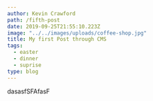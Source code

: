 ```yaml
---
author: Kevin Crawford
path: /fifth-post
date: 2019-09-25T21:55:10.223Z
image: "../../images/uploads/coffee-shop.jpg"
title: My first Post through CMS
tags:
  - easter
  - dinner
  - suprise
type: blog
---
```


dasasfSFAfasF
